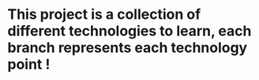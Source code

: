 # This project is a collection of different technologies to learn, each branch represents each technology point !
